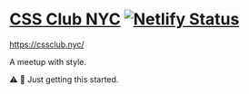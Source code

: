 # [CSS Club NYC](https://cssclub.nyc/) [![Netlify Status](https://api.netlify.com/api/v1/badges/218b3758-b7e3-4b48-b151-77346791a06a/deploy-status)](https://app.netlify.com/sites/cssclubnyc/deploys)

https://cssclub.nyc/

A meetup with style.

⚠️ 🐲 Just getting this started.
